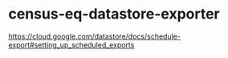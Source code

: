 # census-eq-datastore-exporter
https://cloud.google.com/datastore/docs/schedule-export#setting_up_scheduled_exports
